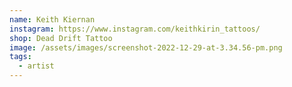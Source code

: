 ```yaml
---
name: Keith Kiernan
instagram: https://www.instagram.com/keithkirin_tattoos/
shop: Dead Drift Tattoo
image: /assets/images/screenshot-2022-12-29-at-3.34.56-pm.png
tags:
  - artist
---
```

